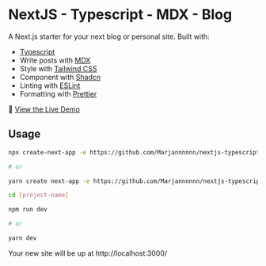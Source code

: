 # NextJS - Typescript - MDX - Blog

A Next.js starter for your next blog or personal site. Built with:

- [Typescript](https://www.typescriptlang.org/)
- Write posts with [MDX](https://mdxjs.com/)
- Style with [Tailwind CSS](https://tailwindcss.com/)
- Component with [Shadcn](https://ui.shadcn.com/)
- Linting with [ESLint](https://eslint.org/)
- Formatting with [Prettier](https://prettier.io/)

👀 [View the Live Demo](https://nextjs-typescript-mdx-blog-starter.vercel.app/)

## Usage

```bash
npx create-next-app -e https://github.com/Marjannnnnn/nextjs-typescript-mdx-blog-starter

# or

yarn create next-app -e https://github.com/Marjannnnnn/nextjs-typescript-mdx-blog-starter

cd [project-name]

npm run dev

# or

yarn dev

```

Your new site will be up at http://localhost:3000/
